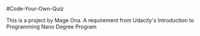 #Code-Your-Own-Quiz

This is a project by Mage Ona. A requirement from Udacity's Introduction to Programming Nano Degree Program
